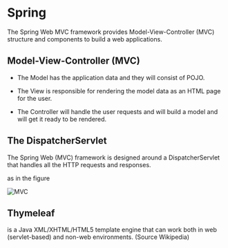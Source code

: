 # Spring

The Spring Web MVC framework provides Model-View-Controller (MVC) structure and components to build a web applications.

## Model-View-Controller (MVC)

* The Model has the application data and they will consist of POJO.

* The View is responsible for rendering the model data as an HTML page for the user.

* The Controller will handle the user requests and will build a model and will get it ready to be rendered.

## The DispatcherServlet

The Spring Web (MVC) framework is designed around a DispatcherServlet that handles all the HTTP requests and responses.

as in the figure

![MVC](https://www.tutorialspoint.com/spring/images/spring_dispatcherservlet.png)

## Thymeleaf

is a Java XML/XHTML/HTML5 template engine that can work both in web (servlet-based) and non-web environments. (Source Wikipedia)
